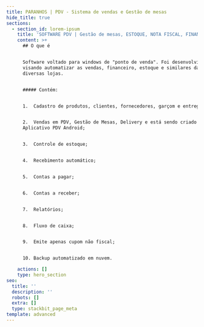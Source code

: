 ```yaml
---
title: PARANHOS | PDV - Sistema de vendas e Gestão de mesas
hide_title: true
sections:
  - section_id: lorem-ipsum
    title: 'SOFTWARE PDV | Gestão de mesas, ESTOQUE, NOTA FISCAL, FINANCEIRO E +'
    content: >+
      ## O que é


      Software voltado para windows de "ponto de venda". Foi desenvolvido
      visando automatizar as vendas, financeiro, estoque e similares das mais
      diversas lojas. 


      ##### Contém:


      1.  Cadastro de produtos, clientes, fornecedores, garçom e entregador;


      2.  Vendas em PDV, Gestão de Mesas, Delivery e está sendo criado
      Aplicativo PDV Android;


      3.  Controle de estoque;


      4.  Recebimento automático;


      5.  Contas a pagar;


      6.  Contas a receber;


      7.  Relatórios;


      8.  Fluxo de caixa;


      9.  Emite apenas cupom não fiscal;


      10. Backup automatizado em nuvem.

    actions: []
    type: hero_section
seo:
  title: ''
  description: ''
  robots: []
  extra: []
  type: stackbit_page_meta
template: advanced
---
```

